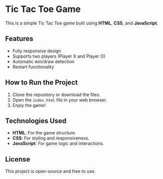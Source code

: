 # Tic Tac Toe Game

This is a simple Tic Tac Toe game built using **HTML**, **CSS**, and **JavaScript**.

## Features
- Fully responsive design
- Supports two players (Player X and Player O)
- Automatic win/draw detection
- Restart functionality

## How to Run the Project

1. Clone the repository or download the files.
2. Open the `index.html` file in your web browser.
3. Enjoy the game!



## Technologies Used
- **HTML**: For the game structure.
- **CSS**: For styling and responsiveness.
- **JavaScript**: For game logic and interactions.

## License
This project is open-source and free to use.


